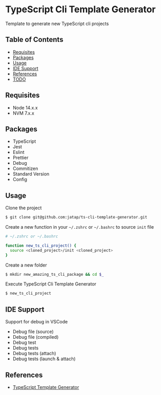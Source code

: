 # TypeScript Cli Template Generator

Template to generate new TypeScript cli projects

## Table of Contents

- [Requisites](#requisites)
- [Packages](#packages)
- [Usage](#usage)
- [IDE Support](#ide-support)
- [References](#references)
- [TODO](#todo)

## Requisites

- Node 14.x.x
- NVM 7.x.x

## Packages

- TypeScript
- Jest
- Eslint
- Prettier
- Debug
- Commitizen
- Standard Version
- Config

## Usage

Clone the project

```bash
$ git clone git@github.com:jatap/ts-cli-template-generator.git
```

Create a new function in your ```~/.zshrc``` or ```~/.bashrc``` to source ```init``` file

```bash
# ~/.zshrc or ~/.bashrc

function new_ts_cli_project() {
  source <cloned_project>/init <cloned_project>
}
```

Create a new folder

```bash
$ mkdir new_amazing_ts_cli_package && cd $_
```

Execute TypeScript Cli Template Generator

```bash
$ new_ts_cli_project
```

## IDE Support

Support for debug in VSCode

- Debug file (source)
- Debug file (compiled)
- Debug test
- Debug tests
- Debug tests (attach)
- Debug tests (launch & attach)

## References

- [TypeScript Template Generator](https://github.com/jatap/ts-template-generator)
